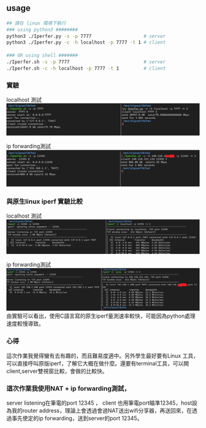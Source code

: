 ## usage
```bash
## 請在 linux 環境下執行
### using python3 ########
python3 ./Iperfer.py -s -p 7777                   # server
python3 ./Iperfer.py -c -h localhost -p 7777 -t 1 # client 

### OR using shell #######
./Iperfer.sh -s -p 7777                           # server
./Iperfer.sh -c -h localhost -p 7777 -t 1         # client 
```


### 實驗
localhost 測試
![local](img/local.png)

ip forwarding測試
![ip_forward](img/ip_forward.png)

### 與原生linux iperf 實驗比較
localhost 測試
![linux_iperf](img/linux_iperf.png)

ip forwarding測試
![linux_iperf_forwarding](img/linux_iperf_forwarding.png)
由實驗可以看出，使用C語言寫的原生iperf量測速率較快，可能因為python處理速度較慢導致。


### 心得

這次作業我覺得蠻有去有趣的，而且難易度適中。另外學生最好要有Linux 工具，可以直接呼叫原版iperf，了解它大概在做什麼。還要有terminal工具，可以開client,server雙視窗比較，會做的比較快。

### 這次作業我使用NAT + ip forwarding測試，
server listening在筆電的port 12345 ， client 也用筆電port瞄準12345，host設為我的router address，理論上會透過會過NAT送出wifi分享器，再送回來，在透過事先使定的ip forwarding，送到server的port 12345。
